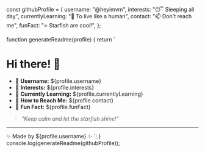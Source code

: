 const githubProfile = {
  username: "@heyimvm",
  interests: "😴 Sleeping all day",
  currentlyLearning: "🤖 To live like a human",
  contact: "📫 Don't reach me",
  funFact: "⭐ Starfish are cool!",
};

function generateReadme(profile) {
  return `
# Hi there! 👋

- 🔹 **Username:** ${profile.username}
- 🔹 **Interests:** ${profile.interests}
- 🔹 **Currently Learning:** ${profile.currentlyLearning}
- 🔹 **How to Reach Me:** ${profile.contact}
- 🔹 **Fun Fact:** ${profile.funFact}

> *"Keep calm and let the starfish shine!"*

---
✨ Made by ${profile.username} ✨
  `;
}
console.log(generateReadme(githubProfile));
